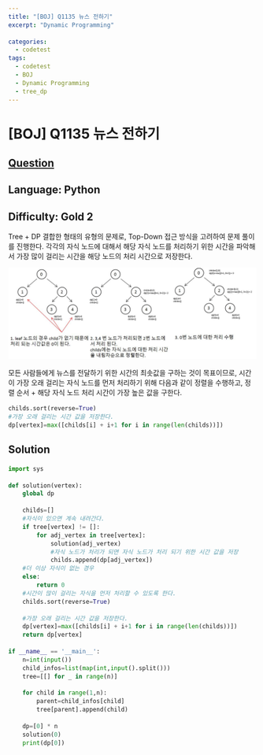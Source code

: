 ```yaml
---
title: "[BOJ] Q1135 뉴스 전하기"
excerpt: "Dynamic Programming"

categories:
  - codetest
tags:
  - codetest
  - BOJ
  - Dynamic Programming
  - tree_dp
---
```

# [BOJ] Q1135 뉴스 전하기
## [Question](https://www.acmicpc.net/problem/1135)
## Language: Python
## Difficulty: Gold 2

Tree + DP 결합한 형태의 유형의 문제로, Top-Down 접근 방식을 고려하여 문제 풀이를 진행한다. 각각의 자식 노드에 대해서 해당 자식 노드를 처리하기 위한 시간을 파악해서 가장 많이 걸리는 시간을 해당 노드의 처리 시간으로 저장한다.

![1135](/assets/images/algorithm/1135.jpg)

모든 사람들에게 뉴스를 전달하기 위한 시간의 최솟값을 구하는 것이 목표이므로, 시간이 가장 오래 걸리는 자식 노드를 먼저 처리하기 위해 다음과 같이 정렬을 수행하고, 정렬 순서 +  해당 자식 노드 처리 시간이 가장 높은 값을 구한다.

```python
childs.sort(reverse=True)
#가장 오래 걸리는 시간 값을 저장한다.
dp[vertex]=max([childs[i] + i+1 for i in range(len(childs))])
```

## Solution

```python
import sys

def solution(vertex):
    global dp

    childs=[]
    #자식이 있으면 계속 내려간다.
    if tree[vertex] != []:
        for adj_vertex in tree[vertex]:
            solution(adj_vertex)
            #자식 노드가 처리가 되면 자식 노드가 처리 되기 위한 시간 값을 저장
            childs.append(dp[adj_vertex])
    #더 이상 자식이 없는 경우
    else:
        return 0
    #시간이 많이 걸리는 자식을 먼저 처리할 수 있도록 한다.
    childs.sort(reverse=True)

    #가장 오래 걸리는 시간 값을 저장한다.
    dp[vertex]=max([childs[i] + i+1 for i in range(len(childs))])
    return dp[vertex]

if __name__ == '__main__':
    n=int(input())
    child_infos=list(map(int,input().split()))
    tree=[[] for _ in range(n)]

    for child in range(1,n):
        parent=child_infos[child]
        tree[parent].append(child)
    
    dp=[0] * n
    solution(0)
    print(dp[0])

```